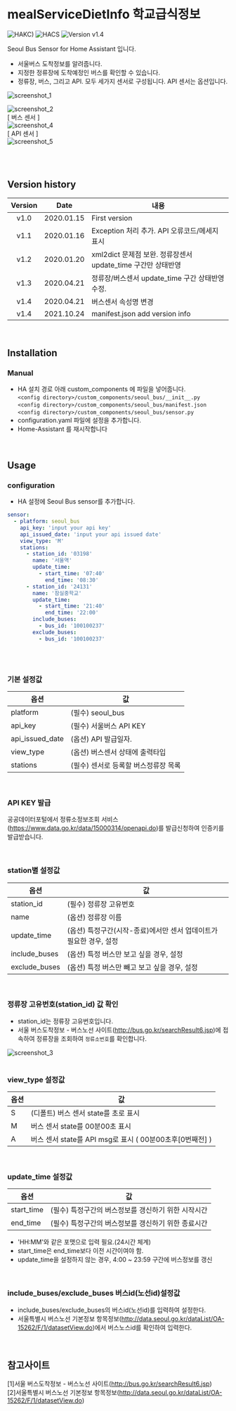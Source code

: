 #  mealServiceDietInfo 학교급식정보

![HAKC)][hakc-shield]
![HACS][hacs-shield]
![Version v1.4][version-shield]

Seoul Bus Sensor for Home Assistant 입니다.<br>
- 서울버스 도착정보를 알려줍니다.
- 지정한 정류장에 도착예정인 버스를 확인할 수 있습니다.
- 정류장, 버스, 그리고 API. 모두 세가지 센서로 구성됩니다. API 센서는 옵션입니다.

![screenshot_1](https://github.com/miumida/seoul_bus/blob/master/image/Screenshot_1.png?raw=true)<br>

![screenshot_2](https://github.com/miumida/seoul_bus/blob/master/image/Screenshot_2.png?raw=true)<br>
[ 버스 센서 ]<br>
![screenshot_4](https://github.com/miumida/seoul_bus/blob/master/image/Screenshot_4.png?raw=true)<br>
[ API 센서 ]<br>
![screenshot_5](https://github.com/miumida/seoul_bus/blob/master/image/Screenshot_5.png?raw=true)<br>

<br><br>
## Version history
| Version | Date        | 내용              |
| :-----: | :---------: | ----------------------- |
| v1.0    | 2020.01.15  | First version  |
| v1.1    | 2020.01.16  | Exception 처리 추가. API 오류코드/메세지 표시  |
| v1.2    | 2020.01.20  | xml2dict 문제점 보완. 정류장센서 update_time 구간만 상태반영  |
| v1.3    | 2020.04.21  | 정류장/버스센서 update_time 구간 상태반영 수정.  |
| v1.4    | 2020.04.21  | 버스센서 속성명 변경  |
| v1.4    | 2021.10.24  | manifest.json add version info  |

<br>

## Installation
### Manual
- HA 설치 경로 아래 custom_components 에 파일을 넣어줍니다.<br>
  `<config directory>/custom_components/seoul_bus/__init__.py`<br>
  `<config directory>/custom_components/seoul_bus/manifest.json`<br>
  `<config directory>/custom_components/seoul_bus/sensor.py`<br>
- configuration.yaml 파일에 설정을 추가합니다.<br>
- Home-Assistant 를 재시작합니다<br>

<br>

## Usage
### configuration
- HA 설정에 Seoul Bus sensor를 추가합니다.<br>
```yaml
sensor:
  - platform: seoul_bus
    api_key: 'input your api key'
    api_issued_date: 'input your api issued date'
    view_type: 'M'
    stations:
      - station_id: '03198'
        name: '서울역'
        update_time:
          - start_time: '07:40'
            end_time: '08:30'
      - station_id: '24131'
        name: '잠실중학교'
        update_time:
          - start_time: '21:40'
            end_time: '22:00'
        include_buses:
          - bus_id: '100100237'
        exclude_buses:
          - bus_id: '100100237'
```
<br><br>
### 기본 설정값

|옵션|값|
|--|--|
|platform| (필수) seoul_bus |
|api_key| (필수) 서울버스 API KEY |
|api_issued_date| (옵션) API 발급일자. |
|view_type | (옵션) 버스센서 상태에 출력타입 |
|stations| (필수) 센서로 등록할 버스정류장 목록 |

<br>

### API KEY 발급
공공데이터포털에서 정류소정보조회 서비스(<https://www.data.go.kr/data/15000314/openapi.do>)를 발급신청하여 인증키를 발급받습니다.

<br>

### station별 설정값

|옵션|값|
|--|--|
|station_id| (필수) 정류장 고유번호 |
|name| (옵션) 정류장 이름 |
|update_time| (옵션) 특정구간(시작-종료)에서만 센서 업데이트가 필요한 경우, 설정 |
|include_buses| (옵션) 특정 버스만 보고 싶을 경우, 설정 |
|exclude_buses| (옵션) 특정 버스만 빼고 보고 싶을 경우, 설정 |

<br>

### 정류장 고유번호(station_id) 값 확인
- station_id는 정류장 고유번호입니다.
- 서울 버스도착정보 - 버스노선 사이트(<http://bus.go.kr/searchResult6.jsp>)에 접속하여 정류장을 조회하여 ```정류소번호```를 확인합니다.

![screenshot_3](https://github.com/miumida/seoul_bus/blob/master/image/Screenshot_3.png?raw=true)<br>
<br>

### view_type 설정값

|옵션|값|
|--|--|
|S| (디폴트) 버스 센서 state를 초로 표시 |
|M| 버스 센서 state를 00분00초 표시 |
|A| 버스 센서 state를 API msg로 표시 ( 00분00초후[0번째전] )|

<br>

### update_time 설정값

|옵션|값|
|--|--|
|start_time| (필수) 특정구간의 버스정보를 갱신하기 위한 시작시간 |
|end_time| (필수) 특정구간의 버스정보를 갱신하기 위한 종료시간 |

- 'HH:MM'와 같은 포맷으로 입력 필요.(24시간 체계)
- start_time은 end_time보다 이전 시간이여야 함.
- update_time을 설정하지 않는 경우, 4:00 ~ 23:59 구간에 버스정보를 갱신

<br>

### include_buses/exclude_buses 버스id(노선id)설정값
- include_buses/exclude_buses의 버스id(노선id)를 입력하여 설정한다.
- 서울특별시 버스노선 기본정보 항목정보(<http://data.seoul.go.kr/dataList/OA-15262/F/1/datasetView.do>)에서 버스노스id를 확인하여 입력한다.

<br>

## 참고사이트
[1]서울 버스도착정보 - 버스노선 사이트(<http://bus.go.kr/searchResult6.jsp>)<br>
[2]서울특별시 버스노선 기본정보 항목정보(<http://data.seoul.go.kr/dataList/OA-15262/F/1/datasetView.do>)

[version-shield]: https://img.shields.io/badge/version-v1.4.1-orange.svg
[hakc-shield]: https://img.shields.io/badge/HAKC-Enjoy-blue.svg
[hacs-shield]: https://img.shields.io/badge/HACS-Custom-red.svg
